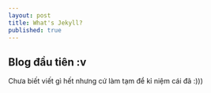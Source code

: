 ```yaml
---
layout: post
title: What's Jekyll?
published: true
---
```

## Blog đầu tiên :v

Chưa biết viết gì hết nhưng cứ làm tạm để kỉ niệm cái đã :)))


<!--more-->
